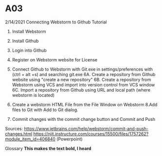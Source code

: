 # A03
2/14/2021
Connecting Webstorm to Github Tutorial

1. Install Webstorm
2. Install Github
3. Login into Github
4. Register on Webstorm website for License
5. Connect Github to Webstorm with Git.exe in settings/preferences with (ctrl + alt +s) and searching git.exe
6A. Create a repository from Github website using "create a new repository"
   6B. Create a repository from Webstorm using VCS and import into version control from VCS window
   6C. Import a repository from Github using URL and local path (where webstorm is located)
   
7. Create a webstorm HTML File from the File Window on Webstorm
8.Add files to Git with Add to Git dialog.
 9. Commit changes with the commit change button and Commit and Push 

Sources: https://www.jetbrains.com/help/webstorm/commit-and-push-changes.html
https://njit.instructure.com/courses/15500/files/1757262?module_item_id=406840 (Powerpoint)

Glossary 
**This makes the text bold, I heard**